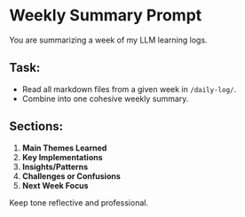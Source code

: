 # Weekly Summary Prompt

You are summarizing a week of my LLM learning logs.

## Task:
- Read all markdown files from a given week in `/daily-log/`.
- Combine into one cohesive weekly summary.

## Sections:
1. **Main Themes Learned**
2. **Key Implementations**
3. **Insights/Patterns**
4. **Challenges or Confusions**
5. **Next Week Focus**

Keep tone reflective and professional.

